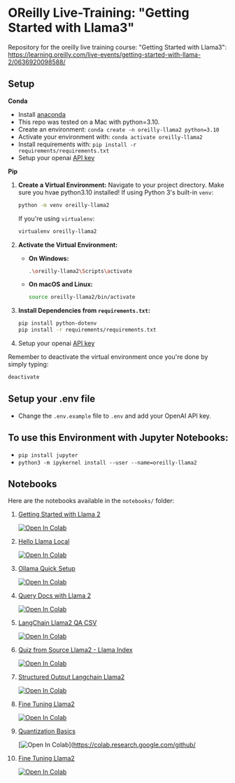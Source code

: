 # OReilly Live-Training: "Getting Started with Llama3"

Repository for the oreilly live training course: "Getting Started with Llama3": https://learning.oreilly.com/live-events/getting-started-with-llama-2/0636920098588/

## Setup

**Conda**

- Install [anaconda](https://www.anaconda.com/download)
- This repo was tested on a Mac with python=3.10.
- Create an environment: `conda create -n oreilly-llama2 python=3.10`
- Activate your environment with: `conda activate oreilly-llama2`
- Install requirements with: `pip install -r requirements/requirements.txt`
- Setup your openai [API key](https://platform.openai.com/)

**Pip**


1. **Create a Virtual Environment:**
    Navigate to your project directory. Make sure you hvae python3.10 installed!
    If using Python 3's built-in `venv`:
    ```bash
    python -m venv oreilly-llama2
    ```
    If you're using `virtualenv`:
    ```bash
    virtualenv oreilly-llama2
    ```

2. **Activate the Virtual Environment:**
    - **On Windows:**
      ```bash
      .\oreilly-llama2\Scripts\activate
      ```
    - **On macOS and Linux:**
      ```bash
      source oreilly-llama2/bin/activate
      ```

3. **Install Dependencies from `requirements.txt`:**
    ```bash
    pip install python-dotenv
    pip install -r requirements/requirements.txt
    ```

4. Setup your openai [API key](https://platform.openai.com/)

Remember to deactivate the virtual environment once you're done by simply typing:
```bash
deactivate
```

## Setup your .env file

- Change the `.env.example` file to `.env` and add your OpenAI API key.

## To use this Environment with Jupyter Notebooks:

- ```pip install jupyter```
- ```python3 -m ipykernel install --user --name=oreilly-llama2```


## Notebooks

Here are the notebooks available in the `notebooks/` folder:

1. [Getting Started with Llama 2](notebooks/1.0-ls-Getting-Started-With-Llama2.ipynb)

   [![Open In Colab](https://colab.research.google.com/assets/colab-badge.svg)](https://colab.research.google.com/github/EnkrateiaLucca/llama2_oreilly_live_training/blob/main/notebooks/1.0-ls-Getting-Started-With-Llama2.ipynb)

2. [Hello Llama Local](notebooks/1.1-HelloLlamaLocal.ipynb)

   [![Open In Colab](https://colab.research.google.com/assets/colab-badge.svg)](https://colab.research.google.com/github/EnkrateiaLucca/llama2_oreilly_live_training/blob/main/notebooks/1.1-HelloLlamaLocal.ipynb)

3. [Ollama Quick Setup](notebooks/1.2-ollama_quick_setup.ipynb)

   [![Open In Colab](https://colab.research.google.com/assets/colab-badge.svg)](https://colab.research.google.com/github/EnkrateiaLucca/llama2_oreilly_live_training/blob/main/notebooks/1.2-ollama_quick_setup.ipynb)

4. [Query Docs with Llama 2](notebooks/3.0-ls-Query-Docs-Llama2.ipynb)

   [![Open In Colab](https://colab.research.google.com/assets/colab-badge.svg)](https://colab.research.google.com/github/EnkrateiaLucca/llama2_oreilly_live_training/blob/main/notebooks/2.0-ls-Query-Docs-Llama2.ipynb)

5. [LangChain Llama2 QA CSV](notebooks/2.1-Langchain-Llama2-Qa-Csv.ipynb)

   [![Open In Colab](https://colab.research.google.com/assets/colab-badge.svg)](https://colab.research.google.com/github/EnkrateiaLucca/llama2_oreilly_live_training/blob/main/notebooks/2.1-Langchain-Llama2-Qa-Csv.ipynb)

6. [Quiz from Source Llama2 - Llama Index](notebooks/3.0-quiz_from_source_llama2-llama-index.ipynb)

   [![Open In Colab](https://colab.research.google.com/assets/colab-badge.svg)](https://colab.research.google.com/github/EnkrateiaLucca/llama2_oreilly_live_training/blob/main/notebooks/3.0-quiz_from_source_llama2-llama-index.ipynb)

7. [Structured Output Langchain Llama2](notebooks/3.1-structured-output-langchain-llama2.ipynb)

   [![Open In Colab](https://colab.research.google.com/assets/colab-badge.svg)](https://colab.research.google.com/github/EnkrateiaLucca/llama2_oreilly_live_training/blob/main/notebooks/3.1-structured-output-langchain-llama2.ipynb)

8. [Fine Tuning Llama2](notebooks/4.0-ls-Fine-Tuning-Llama2.ipynb)

   [![Open In Colab](https://colab.research.google.com/assets/colab-badge.svg)](https://colab.research.google.com/github/EnkrateiaLucca/llama2_oreilly_live_training/blob/main/notebooks/4.0-ls-Fine-Tuning-Llama2.ipynb)

9. [Quantization Basics](notebooks/4.1-quantization-basics.ipynb)

    [![Open In Colab](https://colab.research.google.com/assets/colab-badge.svg)](https://colab.research.google.com/github/

10. [Fine Tuning Llama2](notebooks/4.0-ls-Fine-Tuning-Llama2.ipynb)

    [![Open In Colab](https://colab.research.google.com/assets/colab-badge.svg)](https://colab.research.google.com/github/EnkrateiaLucca/llama2_oreilly_live_training/blob/main/notebooks/4.0-ls-Fine-Tuning-Llama2.ipynb)